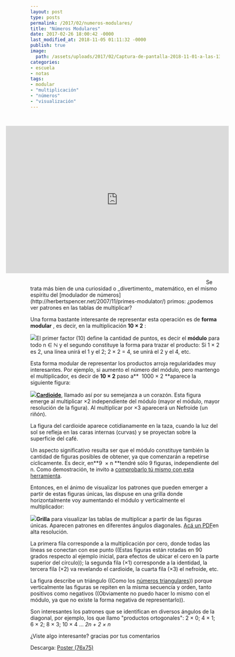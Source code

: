 ```yaml
---
layout: post
type: posts
permalink: /2017/02/numeros-modulares/
title: "Números Modulares"
date: 2017-02-26 18:00:42 -0000
last_modified_at: 2018-11-05 01:11:32 -0000
publish: true
image:
  path: /assets/uploads/2017/02/Captura-de-pantalla-2018-11-01-a-las-13.50.49.png
categories:
- escuela
- notas
tags:
- modular
- "multiplicación"
- "números"
- "visualización"
---
```

<iframe src="https://herbertspencer.net/modular/" frameborder="0" style="width: 168%;margin: -11% -38%;height:40em;mix-blend-mode: multiply;scale: 70%;overflow: hidden;" ></iframe> 
Se trata más bien de una curiosidad o _divertimento_ matemático, en el mismo espíritu del [modulador de números](http://herbertspencer.net/2007/11/primes-modulator/) primos: ¿podemos ver patrones en las tablas de multiplicar?

Una forma bastante interesante de representar esta operación es de **forma modular** , es decir, en la multiplicación **10 × 2** :

![](/assets/uploads/2017/02/modular-esquema-647x610.jpg)El primer factor (10) define la cantidad de puntos, es decir el **módulo** para todo n ∈ ℕ y el segundo constituye la forma para trazar el producto: Si 1 × 2 es 2, una línea unirá el 1 y el 2; 2 × 2 = 4, se unirá el 2 y el 4, etc.

Esta forma modular de representar los productos arroja regularidades muy interesantes. Por ejemplo, si aumento el número del módulo, pero mantengo el multiplicador, es decir de **10 × 2** paso a**  1000 × 2 **aparece la siguiente figura:

[![](/assets/uploads/2017/02/modular-cardioide-647x610.jpg)](https://es.wikipedia.org/wiki/Cardioide)[**Cardioide**](https://es.wikipedia.org/wiki/Cardioide), llamado así por su semejanza a un corazón. Esta figura emerge al multiplicar ×2 independiente del módulo (mayor el módulo, mayor resolución de la figura). Al multiplicar por ×3 aparecerá un Nefroide (un riñón).

La figura del cardioide aparece cotidianamente en la taza, cuando la luz del sol se refleja en las caras internas (curvas) y se proyectan sobre la superficie del café.

Un aspecto significativo resulta ser que el módulo constituye también la cantidad de figuras posibles de obtener, ya que comenzarán a repetirse cíclicamente. Es decir, en**9  × n **tendré sólo 9 figuras, independiente del n. Como demostración, te invito a [comprobarlo tú mismo con esta herramienta](http://hspencer.github.io/modular/).

Entonces, en el ánimo de visualizar los patrones que pueden emerger a partir de estas figuras únicas, las dispuse en una grilla donde horizontalmente voy aumentando el módulo y verticalmente el multiplicador:

[![](/assets/uploads/2017/02/grilla-modular-596x610.png)](/assets/uploads/2017/02/modular-76-75.pdf)**Grilla** para visualizar las tablas de multiplicar a partir de las figuras únicas. Aparecen patrones en diferentes ángulos diagonales. [Acá un PDF](/assets/uploads/2017/02/modular-76-75.pdf)en alta resolución.

La primera fila corresponde a la multiplicación por cero, donde todas las líneas se conectan con ese punto ((Estas figuras están rotadas en 90 grados respecto al ejemplo inicial, para efectos de ubicar el cero en la parte superior del círculo)); la segunda fila (×1) corresponde a la identidad, la tercera fila (×2) va revelando el cardioide, la cuarta fila (×3) el nefroide, etc.

La figura describe un triángulo ((Como los [números triangulares](https://es.wikipedia.org/wiki/Número_triangular))) porque verticalmente las figuras se repiten en la misma secuencia y orden, tanto positivos como negativos ((Obviamente no puedo hacer lo mismo con el módulo, ya que no existe la forma negativa de representarlo)).

Son interesantes los patrones que se identifican en diversos ángulos de la diagonal, por ejemplo, los que llamo "productos ortogonales": 2 × 0; 4 × 1; 6 × 2; 8 × 3; 10 × 4 ... _2n + 2 × n_

¿Viste algo interesante? gracias por tus comentarios

Descarga: [Poster (76x75)](/assets/uploads/2017/02/modular-76-75.pdf)
